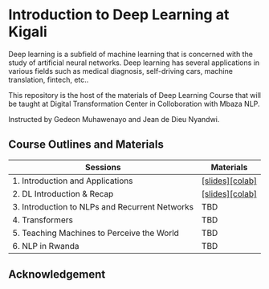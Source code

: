 # Introduction to Deep Learning at Kigali

Deep learning is a subfield of machine learning that is concerned with the study of artificial neural networks. Deep learning has several applications in various fields such as medical diagnosis, self-driving cars, machine translation, fintech, etc..

This repository is the host of the materials of Deep Learning Course that will be taught at Digital Transformation Center in Colloboration with Mbaza NLP.

Instructed by Gedeon Muhawenayo and Jean de Dieu Nyandwi.

## Course Outlines and Materials

| Sessions                 | Materials              |             
| -----------              | -----------            |
| 1. Introduction and Applications|[[slides]](./materials/slides/sess1-intro-to-dl.pdf)[[colab]](https://colab.research.google.com/drive/1oHFyfJjPvlb7fbiKCi54_F4IuEKFE_eC?usp=sharing)| 
| 2. DL Introduction & Recap | [[slides]](./materials/slides/sess2-dl-recap.pdf)[[colab]](https://colab.research.google.com/drive/1JIGWzdnYoDrzKpTDMt6Q4U1XBzrP7kkn?usp=sharing) |
| 3. Introduction to NLPs and Recurrent Networks |TBD  |  
| 4. Transformers          |TBD  |
| 5. Teaching Machines to Perceive the World|TBD |
| 6. NLP in Rwanda | TBD |

## Acknowledgement

